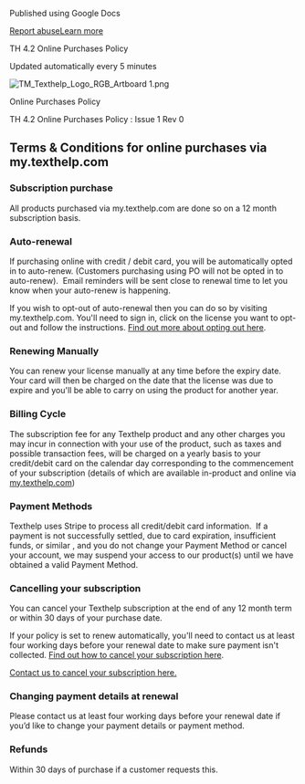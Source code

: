 Published using Google Docs

[Report abuse](https://drive.google.com/abuse?id=AKkXjoxKgawshlUn_l9a0qiwgVuWY4MJcOgf7abzGcoMsYc7CW7t0IQEjC5QL1CPeJyeoRzr0IznwcB6mVkdP78:0&docurl=https://docs.google.com/document/d/e/2PACX-1vQCSBCA7MNK_t-Rm0-jpUzEqArG9MzZzgtP6pyMLUDi9Pvdg2Xmd5-XeCV0BoXQ1V2jkx4J3v4pMvjw/pub)[Learn more](https://support.google.com/docs/answer/183965 "Learn more")

TH 4.2 Online Purchases Policy

Updated automatically every 5 minutes

![TM_Texthelp_Logo_RGB_Artboard 1.png](https://lh7-rt.googleusercontent.com/docsz/AD_4nXcLJOwY4KHYKfKy_3V1PjVK9CIHu24f-fpvs2cMm92k2JozVfVgMmBiJ1i6SVdO5wXXT2MjKWQIWUx_QgVeueKNa66INBBSHjzDtpyjIFArmimSyMuQFqoBuomRkzDOyFjUYrclm6gLXz0-29c?key=CerK5W3GX_iAWo_Mi8_AKg)

Online Purchases Policy

TH 4.2 Online Purchases Policy : Issue 1 Rev 0

Terms & Conditions for online purchases via my.texthelp.com
-----------------------------------------------------------

### Subscription purchase

All products purchased via my.texthelp.com are done so on a 12 month subscription basis.  

### Auto-renewal

If purchasing online with credit / debit card, you will be automatically opted in to auto-renew. (Customers purchasing using PO will not be opted in to auto-renew).  Email reminders will be sent close to renewal time to let you know when your auto-renew is happening.

If you wish to opt-out of auto-renewal then you can do so by visiting my.texthelp.com. You'll need to sign in, click on the license you want to opt-out and follow the instructions. [Find out more about opting out here](https://www.google.com/url?q=https://support.texthelp.com/help/opting-out-of-auto-renewal&sa=D&source=editors&ust=1733094778726271&usg=AOvVaw1Inwlc67d1Xzw8LCIaWCmz).

### Renewing Manually

You can renew your license manually at any time before the expiry date. Your card will then be charged on the date that the license was due to expire and you'll be able to carry on using the product for another year.

### Billing Cycle

The subscription fee for any Texthelp product and any other charges you may incur in connection with your use of the product, such as taxes and possible transaction fees, will be charged on a yearly basis to your credit/debit card on the calendar day corresponding to the commencement of your subscription (details of which are available in-product and online via [my.texthelp.com](https://www.google.com/url?q=https://my.texthelp.com/&sa=D&source=editors&ust=1733094778726950&usg=AOvVaw31SigIRJCmr3VeFL0Z6zgY))

### Payment Methods

Texthelp uses Stripe to process all credit/debit card information.  If a payment is not successfully settled, due to card expiration, insufficient funds, or similar , and you do not change your Payment Method or cancel your account, we may suspend your access to our product(s) until we have obtained a valid Payment Method.

### Cancelling your subscription

You can cancel your Texthelp subscription at the end of any 12 month term or within 30 days of your purchase date.

If your policy is set to renew automatically, you'll need to contact us at least four working days before your renewal date to make sure payment isn't collected. [Find out how to cancel your subscription here](https://www.google.com/url?q=https://support.texthelp.com/help/opting-out-of-auto-renewal&sa=D&source=editors&ust=1733094778727560&usg=AOvVaw0KQYDW9ynpteZ7QOYUFo9V).

[Contact us to cancel your subscription here.](https://www.google.com/url?q=https://www.texthelp.com/support/contact-us/&sa=D&source=editors&ust=1733094778727723&usg=AOvVaw1ZoniVkoH9PbdGoZUEpzvv)

### Changing payment details at renewal

Please contact us at least four working days before your renewal date if you’d like to change your payment details or payment method.

### Refunds

Within 30 days of purchase if a customer requests this.